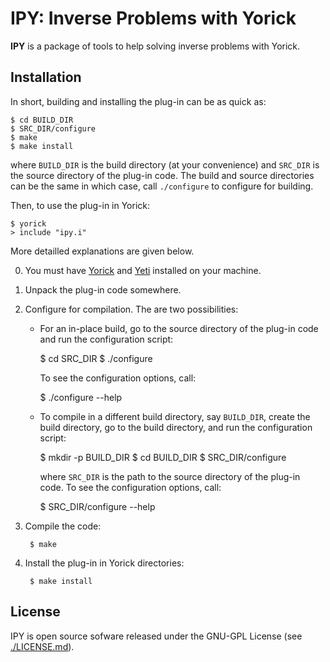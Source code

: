 IPY: Inverse Problems with Yorick
=================================

**IPY** is a package of tools to help solving inverse problems with Yorick.


Installation
------------

In short, building and installing the plug-in can be as quick as:

    $ cd BUILD_DIR
    $ SRC_DIR/configure
    $ make
    $ make install

where `BUILD_DIR` is the build directory (at your convenience) and `SRC_DIR` is
the source directory of the plug-in code.  The build and source directories
can be the same in which case, call `./configure` to configure for building.

Then, to use the plug-in in Yorick:

    $ yorick
    > include "ipy.i"

More detailled explanations are given below.

0. You must have [Yorick](http://yorick.github.com/) and
   [Yeti](https://github.com/emmt/Yeti) installed on your machine.

1. Unpack the plug-in code somewhere.

2. Configure for compilation.  The are two possibilities:

   * For an in-place build, go to the source directory of the plug-in code
     and run the configuration script:

        $ cd SRC_DIR
        $ ./configure

     To see the configuration options, call:

        $ ./configure --help

   * To compile in a different build directory, say `BUILD_DIR`, create the
     build directory, go to the build directory, and run the configuration
     script:

        $ mkdir -p BUILD_DIR
        $ cd BUILD_DIR
        $ SRC_DIR/configure

     where `SRC_DIR` is the path to the source directory of the plug-in code.
     To see the configuration options, call:

        $ SRC_DIR/configure --help

3. Compile the code:

        $ make

4. Install the plug-in in Yorick directories:

        $ make install


License
-------

IPY is open source sofware released under the GNU-GPL License
(see [./LICENSE.md](./LICENSE.md)).

